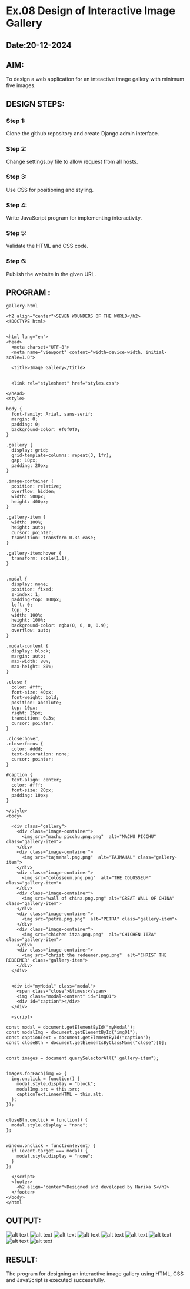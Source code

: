 # Ex.08 Design of Interactive Image Gallery
## Date:20-12-2024

## AIM:
To design a web application for an inteactive image gallery with minimum five images.

## DESIGN STEPS:

### Step 1:
Clone the github repository and create Django admin interface.

### Step 2:
Change settings.py file to allow request from all hosts.

### Step 3:
Use CSS for positioning and styling.

### Step 4:
Write JavaScript program for implementing interactivity.

### Step 5:
Validate the HTML and CSS code.

### Step 6:
Publish the website in the given URL.

## PROGRAM :
```
gallery.html

<h2 align="center">SEVEN WOUNDERS OF THE WORLD</h2>
<!DOCTYPE html>


<html lang="en">
<head>
  <meta charset="UTF-8">
  <meta name="viewport" content="width=device-width, initial-scale=1.0">
 
  <title>Image Gallery</title>
  

  <link rel="stylesheet" href="styles.css">

</head>
<style>
 
body {
  font-family: Arial, sans-serif;
  margin: 0;
  padding: 0;
  background-color: #f0f0f0;
}

.gallery {
  display: grid;
  grid-template-columns: repeat(3, 1fr);
  gap: 10px;
  padding: 20px;
}

.image-container {
  position: relative;
  overflow: hidden;
  width: 500px;
  height: 400px;
}

.gallery-item {
  width: 100%;
  height: auto;
  cursor: pointer;
  transition: transform 0.3s ease;
}

.gallery-item:hover {
  transform: scale(1.1);
}


.modal {
  display: none; 
  position: fixed;
  z-index: 1;
  padding-top: 100px;
  left: 0;
  top: 0;
  width: 100%;
  height: 100%;
  background-color: rgba(0, 0, 0, 0.9);
  overflow: auto;
}

.modal-content {
  display: block;
  margin: auto;
  max-width: 80%;
  max-height: 80%;
}

.close {
  color: #fff;
  font-size: 40px;
  font-weight: bold;
  position: absolute;
  top: 10px;
  right: 25px;
  transition: 0.3s;
  cursor: pointer;
}

.close:hover,
.close:focus {
  color: #ddd;
  text-decoration: none;
  cursor: pointer;
}

#caption {
  text-align: center;
  color: #fff;
  font-size: 20px;
  padding: 10px;
}

</style>
<body>

  <div class="gallery">
    <div class="image-container">
      <img src="machu picchu.png.png"  alt="MACHU PICCHU" class="gallery-item">
    </div>
    <div class="image-container">
      <img src="tajmahal.png.png"  alt="TAJMAHAL" class="gallery-item">
    </div>
    <div class="image-container">
      <img src="colosseum.png.png"  alt="THE COLOSSEUM" class="gallery-item">
    </div>
    <div class="image-container">
      <img src="wall of china.png.png" alt="GREAT WALL OF CHINA" class="gallery-item">
    </div>
    <div class="image-container">
      <img src="petra.png.png"  alt="PETRA" class="gallery-item">
    </div>
    <div class="image-container">
      <img src="chichen itza.png.png"  alt="CHICHEN ITZA" class="gallery-item">
    </div>
    <div class="image-container">
      <img src="christ the redeemer.png.png"  alt="CHRIST THE REDEEMER" class="gallery-item">
    </div>    
  </div>

  
  <div id="myModal" class="modal">
    <span class="close">&times;</span>
    <img class="modal-content" id="img01">
    <div id="caption"></div>
  </div>

  <script>
  
const modal = document.getElementById("myModal");
const modalImg = document.getElementById("img01");
const captionText = document.getElementById("caption");
const closeBtn = document.getElementsByClassName("close")[0];


const images = document.querySelectorAll(".gallery-item");


images.forEach(img => {
  img.onclick = function() {
    modal.style.display = "block";
    modalImg.src = this.src;
    captionText.innerHTML = this.alt;
  };
});


closeBtn.onclick = function() {
  modal.style.display = "none";
};


window.onclick = function(event) {
  if (event.target === modal) {
    modal.style.display = "none";
  }
};

  </script>
  <footer>
    <h2 align="center">Designed and developed by Harika S</h2>
  </footer>
</body>
</html
```
## OUTPUT:
![alt text](<Screenshot 2024-12-20 165352.png>)
![alt text](<Screenshot 2024-12-20 165403.png>)
![alt text](<Screenshot 2024-12-21 114254-1.png>)
![alt text](<Screenshot 2024-12-21 113846-2.png>)
![alt text](<Screenshot 2024-12-21 114000-1.png>)
![alt text](<Screenshot 2024-12-21 114100-1.png>)
![alt text](<Screenshot 2024-12-21 114129-1.png>)
![alt text](<Screenshot 2024-12-21 114159-1.png>)
![alt text](<Screenshot 2024-12-21 114226-1.png>)
## RESULT:
The program for designing an interactive image gallery using HTML, CSS and JavaScript is executed successfully.
